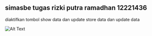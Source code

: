 
## simasbe tugas rizki putra ramadhan 12221436

diaktifkan tombol show data dan update store data dan update data

![Alt Text](https://ibb.co/tsKSN2b)

